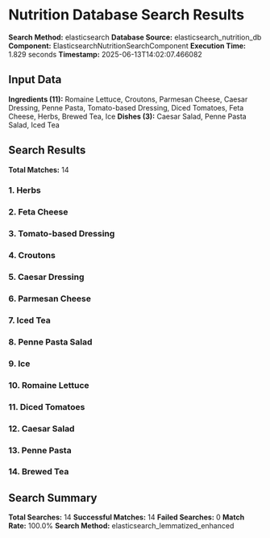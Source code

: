 # Nutrition Database Search Results

**Search Method:** elasticsearch
**Database Source:** elasticsearch_nutrition_db
**Component:** ElasticsearchNutritionSearchComponent
**Execution Time:** 1.829 seconds
**Timestamp:** 2025-06-13T14:02:07.466082

## Input Data
**Ingredients (11):** Romaine Lettuce, Croutons, Parmesan Cheese, Caesar Dressing, Penne Pasta, Tomato-based Dressing, Diced Tomatoes, Feta Cheese, Herbs, Brewed Tea, Ice
**Dishes (3):** Caesar Salad, Penne Pasta Salad, Iced Tea

## Search Results
**Total Matches:** 14

### 1. Herbs

### 2. Feta Cheese

### 3. Tomato-based Dressing

### 4. Croutons

### 5. Caesar Dressing

### 6. Parmesan Cheese

### 7. Iced Tea

### 8. Penne Pasta Salad

### 9. Ice

### 10. Romaine Lettuce

### 11. Diced Tomatoes

### 12. Caesar Salad

### 13. Penne Pasta

### 14. Brewed Tea

## Search Summary
**Total Searches:** 14
**Successful Matches:** 14
**Failed Searches:** 0
**Match Rate:** 100.0%
**Search Method:** elasticsearch_lemmatized_enhanced
